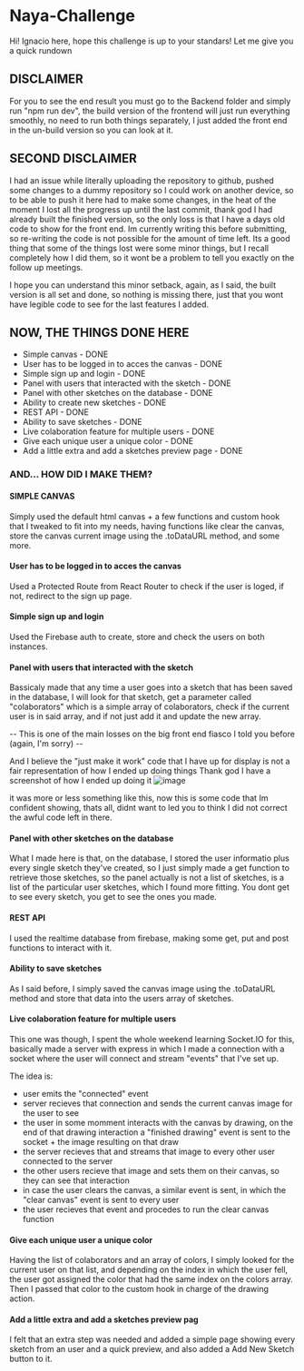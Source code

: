# Naya-Challenge

Hi! Ignacio here, hope this challenge is up to your standars! Let me give you a quick rundown

## DISCLAIMER

For you to see the end result you must go to the Backend folder and simply run "npm run dev", the build version of the frontend will just run everything smoothly,
no need to run both things separately, I just added the front end in the un-build version so you can look at it.

## SECOND DISCLAIMER

I had an issue while literally uploading the repository to github, pushed some changes to a dummy repository so I could work on another device, so to be able to push it 
here had to make some changes, in the heat of the moment I lost all the progress up until the last commit, thank god I had already built the finished version, so the only
loss is that I have a days old code to show for the front end. Im currently writing this before submitting, so re-writing the code is not possible for the amount of time left.
Its a good thing that some of the things lost were some minor things, but I recall completely how I did them, so it wont be a problem to tell you exactly on the follow up meetings.

I hope you can understand this minor setback, again, as I said, the built version is all set and done, so nothing is missing there, just that you wont have legible code to see for 
the last features I added.

## NOW, THE THINGS DONE HERE

- Simple canvas - DONE
- User has to be logged in to acces the canvas - DONE
- Simple sign up and login - DONE
- Panel with users that interacted with the sketch - DONE
- Panel with other sketches on the database - DONE
- Ability to create new sketches - DONE
- REST API - DONE
- Ability to save sketches - DONE
- Live colaboration feature for multiple users - DONE
- Give each unique user a unique color - DONE
- Add a little extra and add a sketches preview page - DONE

### AND... HOW DID I MAKE THEM?

#### SIMPLE CANVAS

Simply used the default html canvas + a few functions and custom hook that I tweaked to fit into my needs, having functions like
clear the canvas, store the canvas current image using the .toDataURL method, and some more.

#### User has to be logged in to acces the canvas

Used a Protected Route from React Router to check if the user is loged, if not, redirect to the sign up page.

#### Simple sign up and login

Used the Firebase auth to create, store and check the users on both instances.

#### Panel with users that interacted with the sketch

Bassicaly made that any time a user goes into a sketch that has been saved in the database, I will look for that sketch,
get a parameter called "colaborators" which is a simple array of colaborators, check if the current user is in said array, and if not
just add it and update the new array.

-- This is one of the main losses on the big front end fiasco I told you before (again, I'm sorry) --

And I believe the "just make it work" code that I have up for display is not a fair representation of how I ended up doing things
Thank god I have a screenshot of how I ended up doing it
![image](https://user-images.githubusercontent.com/65029266/197916638-d7a80499-1458-451e-9c2e-59da2cca031a.png)

it was more or less something like this, now this is some code that Im confident showing, thats all, didnt want to led you to think I did not
correct the awful code left in there.

#### Panel with other sketches on the database

What I made here is that, on the database, I stored the user informatio plus every single sketch they've created, 
so I just simply made a get function to retrieve those sketches, so the panel actually is not a list of sketches, is a list
of the particular user sketches, which I found more fitting. You dont get to see every sketch, you get to see the ones you made.

#### REST API

I used the realtime database from firebase, making some get, put and post functions to interact with it.

#### Ability to save sketches

As I said before, I simply saved the canvas image using the .toDataURL method and store that data into the users array of sketches.

#### Live colaboration feature for multiple users

This one was though, I spent the whole weekend learning Socket.IO for this, basically made a server with express in which 
I made a connection with a socket where the user will connect and stream "events" that I've set up.

The idea is: 
 - user emits the "connected" event
 - server recieves that connection and sends the current canvas image for the user to see
 - the user in some momment interacts with the canvas by drawing, on the end of that drawing interaction a "finished drawing" event is sent to the socket + the image resulting on that draw
 - the server recieves that and streams that image to every other user connected to the server
 - the other users recieve that image and sets them on their canvas, so they can see that interaction
 - in case the user clears the canvas, a similar event is sent, in which the "clear canvas" event is sent to every user
 - the user recieves that event and procedes to run the clear canvas function
 
 #### Give each unique user a unique color

 Having the list of colaborators and an array of colors, I simply looked for the current user on that list, and depending on the index in which the user fell, the user got assigned the color 
 that had the same index on the colors array. Then I passed that color to the custom hook in charge of the drawing action.
 
 #### Add a little extra and add a sketches preview pag
 
 I felt that an extra step was needed and added a simple page showing every sketch from an user and a quick preview, and also added a Add New Sketch button to it.
 

